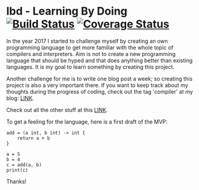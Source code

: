 # lbd - Learning By Doing [![Build Status](https://travis-ci.com/BenchR267/lbd.svg?token=WNxuwTZtUpQ6tQUcVhqK&branch=master)](https://travis-ci.com/BenchR267/lbd) [![Coverage Status](https://coveralls.io/repos/github/BenchR267/lbd/badge.svg)](https://coveralls.io/github/BenchR267/lbd)

In the year 2017 I started to challenge myself by creating an own programming language to get more familiar with the whole topic of compilers and interpreters. Aim is not to create a new programming language that should be hyped and that does anything better than existing languages. It is my goal to learn something by creating this project.

Another challenge for me is to write one blog post a week; so creating this project is also a very important there. If you want to keep track about my thoughts during the progress of coding, check out the tag 'compiler' at my blog: [LINK](https://blog.benchr.me/tags/compiler/).

Check out all the other stuff at this [LINK](https://blog.benchr.me/).

To get a feeling for the language, here is a first draft of the MVP:
```
add = (a int, b int) -> int {
	return a + b
}

a = 5
b = 4
c = add(a, b)
print(c)
```

Thanks!
